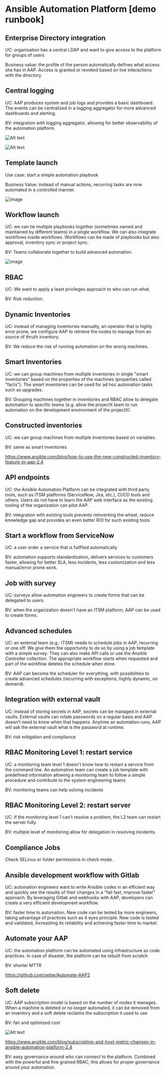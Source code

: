 # Ansible Automation Platform [demo runbook]

## Enterprise Directory integration

UC: organisation has a central LDAP and want to give access to the platform for groups of users

Business value: the profile of the person automatically defines what access she has in AAP. Access is granted or revoked based on live interactions with the directory.

## Central logging

UC: AAP produces system and job logs and provides a basic dashboard. The events can be centralized in a logging aggregator for more advanced dashboards and alerting.

BV: integration with logging aggregator, allowing for better observability of the automation platform.

![Alt text](image.png)

![Alt text](image-1.png)


## Template launch

Use case: start a simple automation playbook

Business Value: instead of manual actions, recurring tasks are now automated in a controlled manner.

![image](https://github.com/sebw/AAP2-demo-runbook/assets/2285094/e8cb337f-076d-496e-8573-0e1cd3e9db10)


## Workflow launch

UC: we can tie multiple playbooks together (sometimes owned and maintained by different teams) in a single workflow. We can also integrate workflows inside workflows. Workflows can be made of playbooks but also approval, inventory sync or project sync.

BV: Teams collaborate together to build advanced automation.

![image](https://github.com/sebw/AAP2-demo-runbook/assets/2285094/3e4698db-8a5d-4189-bd1c-b1b4e28eb093)


## RBAC

UC: We want to apply a least privileges approach to who can run what.

BV: Risk reduction.

## Dynamic Inventories

UC: instead of managing inventories manually, an operator that is highly error prone, we configure AAP to retrieve the nodes to manage from an source of thruth inventory.

BV: We reduce the risk of running automation on the wrong machines.

## Smart Inventories

UC: we can group machines from multiple inventories in single "smart inventories" based on the properties of the machines (properties called "facts"). The smart inventories can be used for ad hoc automation tasks such as upgrades.

BV: Grouping machines together in inventories and RBAC allow to delegate automation to specific teams (e.g. allow the projectX team to run automation on the development environment of the projectX).

## Constructed inventories

UC: we can group machines from multiple inventories based on variables.

BV: same as smart inventories

https://www.ansible.com/blog/how-to-use-the-new-constructed-inventory-feature-in-aap-2.4

## API endpoints

UC: the Ansible Automation Platform can be integrated with third party tools, such as ITSM platforms (ServiceNow, Jira, etc.), CI/CD tools and others. Users do not have to learn the AAP web interface as the existing tooling of the organization can pilot AAP.

BV: integration with existing tools prevents reinventing the wheel, reduce knowledge gap and provides an even better ROI for such existing tools

## Start a workflow from ServiceNow

UC: a user order a service that is fullfiled automatically

BV: automation supports standardization, delivers services to customers faster, allowing for better SLA, less incidents, less customization and less manual/error prone work.

## Job with survey

UC: surveys allow automation engineers to create forms that can be delegated to users.

BV: when the organization doesn't have an ITSM platform, AAP can be used to create forms.

## Advanced schedules

UC: an external team (e.g.: ITSM) needs to schedule jobs in AAP, recurring or one off. We give them the opportunity to do so by using a job template with a simple survey. They can also make API calls or use the Ansible Controller collection. The appropriate workflow starts when requested and part of the workflow deletes the schedule when done.

BV: AAP can become the scheduler for everything, with possibilities to create advanced schedules (recurring with exceptions, highly dynamic, on demand).

## Integration with external vault

UC: instead of storing secrets in AAP, secrets can be managed in external vaults. External vaults can rotate passwords on a regular basis and AAP doesn't need to know when that happens. Anytime an automation runs, AAP will ask the external vault what is the password at runtime.

BV: risk mitigation and compliance

## RBAC Monitoring Level 1: restart service

UC: a monitoring team level 1 doesn't know how to restart a service from the command line. An automation team can create a job template with predefined information allowing a monitoring team to follow a simple procedure and contribute to the system engineering teams

BV: monitoring teams can help solving incidents

## RBAC Monitoring Level 2: restart server

UC: if the monitoring level 1 can't resolve a problem, the L2 team can restart the server fully.

BV: multiple level of monitoring allow for delegation in resolving incidents.

## Compliance Jobs

Check SELinux or folder permissions in check mode.

## Ansible development workflow with Gitlab

UC: automation engineers want to write Ansible codes in an efficient way and quickly see the results of their changes in a "fail fast, improve faster" approach. By leveraging Gitlab and webhooks with AAP, developers can create a very efficient development workflow.

BV: faster time to automation. New code can be tested by more engineers, taking advantage of practices such as 4 eyes principle. New code is tested and validated, increasting its reliability and achieving faster time to market.

## Automate your AAP

UC: the automation platform can be automated using infrastructure as code practices. In case of disaster, the platform can be rebuilt from scratch

BV: shorter MTTR

https://github.com/sebw/Automate-AAP2

## Soft delete

UC: AAP subscription model is based on the number of nodes it manages. When a machine is deleted or no longer automated, it can be removed from an inventory and a soft delete reclaims the subscription it used to use

BV: fair and optimized cost 

![Alt text](image-2.png)

https://www.ansible.com/blog/subscription-and-host-metric-changes-in-ansible-automation-platform-2.4



BV: easy governance around who can connect to the platform. Combined with the powerful and fine grained RBAC, this allows for proper governance around your automation. 
